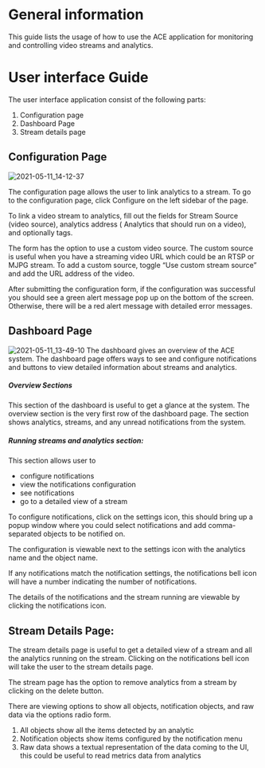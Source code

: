 # General information
This guide lists the usage of how to use the ACE application for monitoring and controlling video streams and analytics. 

# User interface Guide
The user interface application consist of the following parts:
1. Configuration page
1. Dashboard Page
1. Stream details page


## Configuration Page
![2021-05-11_14-12-37](https://github.com/usnistgov/ace-ui/blob/feature/demo-fix/docs/data/config_page.png?raw=true)

The configuration page allows the user to link analytics to a stream. To go to the configuration page, click Configure on the left sidebar of the page.

To link a video stream to analytics, fill out the fields for Stream Source (video source), analytics address ( Analytics that should run on a video), and optionally tags. 

The form has the option to use a custom video source. The custom source is useful when you have a streaming video URL which could be an RTSP or MJPG stream. To add a custom source, toggle “Use custom stream source” and add the URL address of the video.

After submitting the configuration form, if the configuration was successful you should see a green alert message pop up on the bottom of the screen. Otherwise, there will be a red alert message with detailed error messages.

## Dashboard Page

![2021-05-11_13-49-10](https://github.com/usnistgov/ace-ui/blob/feature/demo-fix/docs/data/dashboard_page.png?raw=true)
The dashboard gives an overview of the ACE system. The dashboard page offers ways to see and configure notifications and buttons to view detailed information about streams and analytics. 


##### Overview Sections
This section of the dashboard is useful to get a glance at the system. The overview section is the very first row of the dashboard page. The section shows analytics, streams, and any unread notifications from the system.

##### Running streams and analytics section:
This section allows user to 
- configure notifications
- view the notifications configuration 
- see notifications 
- go to a detailed view of a stream

To configure notifications, click on the settings icon, this should bring up a popup window where you could select notifications and add comma-separated objects to be notified on.

The configuration is viewable next to the settings icon with the analytics name and the object name.

If any notifications match the notification settings, the notifications bell icon will have a number indicating the number of notifications. 

The details of the notifications and the stream running are viewable by clicking the notifications icon. 


## Stream Details Page:
The stream details page is useful to get a detailed view of a stream and all the analytics running on the stream. Clicking on the notifications bell icon will take the user to the stream details page.

The stream page has the option to remove analytics from a stream by clicking on the delete button.

There are viewing options to show all objects, notification objects, and raw data via the options radio form. 

1. All objects show all the items detected by an analytic
1. Notification objects show items configured by the notification menu
1. Raw data shows a textual representation of the data coming to the UI, this could be useful to read metrics data from analytics
